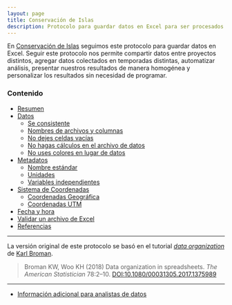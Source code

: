 ```yaml
---
layout: page
title: Conservación de Islas
description: Protocolo para guardar datos en Excel para ser procesados por el equipo de Ciencia de Datos de GECI
---
```


En [Conservación de Islas](https://islas.org.mx) seguimos este protocolo para guardar datos en Excel. Seguir este protocolo nos permite compartir datos entre proyectos distintos, agregar datos colectados en temporadas distintas, automatizar análisis, presentar nuestros resultados de manera homogénea y personalizar los resultados sin necesidad de programar.

### Contenido

- [Resumen](pages/resumen.html)
- [Datos](pages/datos.html)
    - [Se consistente](pages/consistencia.html)
    - [Nombres de archivos y columnas](pages/nomenclatura.html)
    - [No dejes celdas vacías](pages/ninguna_celda_vacia.html)
    - [No hagas cálculos en el archivo de datos](pages/sin_calculos.html)
    - [No uses colores en lugar de datos](pages/sin_colores.md)
- [Metadatos](pages/metadatos.html)
    - [Nombre estándar](pages/standard_name.html)
    - [Unidades](pages/units.html)
    - [Variables independientes](pages/axis.html)
- [Sistema de Coordenadas](pages/coordenadas.html)
    - [Coordenadas Geográfica](pages/geograficas.html)
    - [Coordenadas UTM](pages/utm.html)
- [Fecha y hora](pages/tiempo.html)
- [Validar un archivo de Excel](pages/validacion.html)
- [Referencias](pages/referencias.html)

---

La versión original de este protocolo se basó en el tutorial [_data organization_](http://kbroman.org/dataorg) de [Karl Broman](http://kbroman.org).

> Broman KW, Woo KH (2018) Data organization in spreadsheets.
> _The American Statistician_ 78:2&ndash;10.
> [DOI:10.1080/00031305.2017.1375989](https://doi.org/10.1080/00031305.2017.1375989)

---

- [Información adicional para analistas de datos](ciencia_de_datos)
